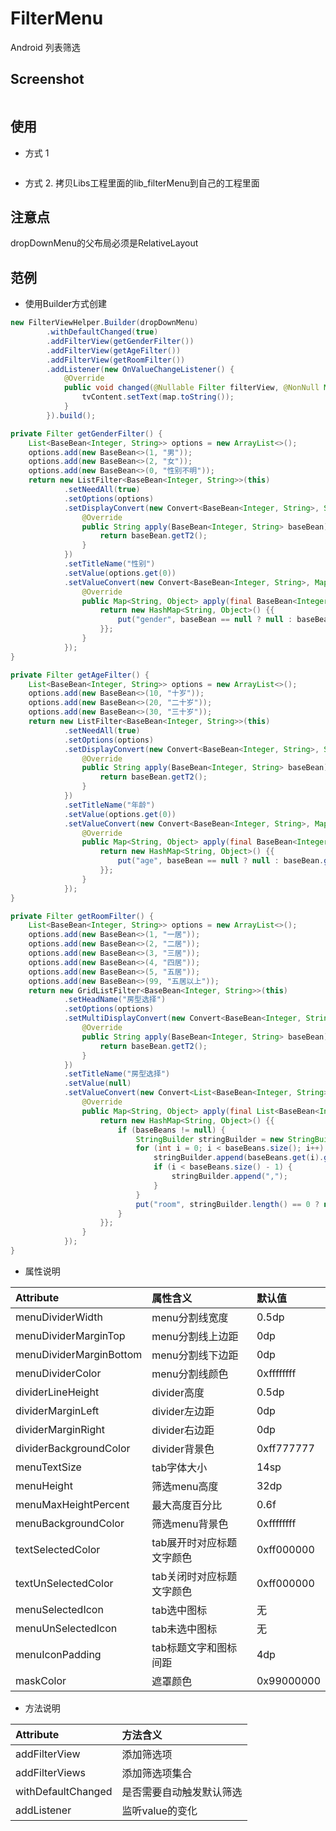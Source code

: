# FilterMenu

Android 列表筛选

## Screenshot

![]()


## 使用
- 方式 1

```java
```

- 方式 2. 拷贝Libs工程里面的lib_filterMenu到自己的工程里面

## 注意点
dropDownMenu的父布局必须是RelativeLayout

## 范例

- 使用Builder方式创建

```java
new FilterViewHelper.Builder(dropDownMenu)
        .withDefaultChanged(true)
        .addFilterView(getGenderFilter())
        .addFilterView(getAgeFilter())
        .addFilterView(getRoomFilter())
        .addListener(new OnValueChangeListener() {
            @Override
            public void changed(@Nullable Filter filterView, @NonNull Map<String, Object> map) {
                tvContent.setText(map.toString());
            }
        }).build();

private Filter getGenderFilter() {
    List<BaseBean<Integer, String>> options = new ArrayList<>();
    options.add(new BaseBean<>(1, "男"));
    options.add(new BaseBean<>(2, "女"));
    options.add(new BaseBean<>(0, "性别不明"));
    return new ListFilter<BaseBean<Integer, String>>(this)
            .setNeedAll(true)
            .setOptions(options)
            .setDisplayConvert(new Convert<BaseBean<Integer, String>, String>() {
                @Override
                public String apply(BaseBean<Integer, String> baseBean) {
                    return baseBean.getT2();
                }
            })
            .setTitleName("性别")
            .setValue(options.get(0))
            .setValueConvert(new Convert<BaseBean<Integer, String>, Map<String, Object>>() {
                @Override
                public Map<String, Object> apply(final BaseBean<Integer, String> baseBean) {
                    return new HashMap<String, Object>() {{
                        put("gender", baseBean == null ? null : baseBean.getT1());
                    }};
                }
            });
}

private Filter getAgeFilter() {
    List<BaseBean<Integer, String>> options = new ArrayList<>();
    options.add(new BaseBean<>(10, "十岁"));
    options.add(new BaseBean<>(20, "二十岁"));
    options.add(new BaseBean<>(30, "三十岁"));
    return new ListFilter<BaseBean<Integer, String>>(this)
            .setNeedAll(true)
            .setOptions(options)
            .setDisplayConvert(new Convert<BaseBean<Integer, String>, String>() {
                @Override
                public String apply(BaseBean<Integer, String> baseBean) {
                    return baseBean.getT2();
                }
            })
            .setTitleName("年龄")
            .setValue(options.get(0))
            .setValueConvert(new Convert<BaseBean<Integer, String>, Map<String, Object>>() {
                @Override
                public Map<String, Object> apply(final BaseBean<Integer, String> baseBean) {
                    return new HashMap<String, Object>() {{
                        put("age", baseBean == null ? null : baseBean.getT1());
                    }};
                }
            });
}

private Filter getRoomFilter() {
    List<BaseBean<Integer, String>> options = new ArrayList<>();
    options.add(new BaseBean<>(1, "一居"));
    options.add(new BaseBean<>(2, "二居"));
    options.add(new BaseBean<>(3, "三居"));
    options.add(new BaseBean<>(4, "四居"));
    options.add(new BaseBean<>(5, "五居"));
    options.add(new BaseBean<>(99, "五居以上"));
    return new GridListFilter<BaseBean<Integer, String>>(this)
            .setHeadName("房型选择")
            .setOptions(options)
            .setMultiDisplayConvert(new Convert<BaseBean<Integer, String>, String>() {
                @Override
                public String apply(BaseBean<Integer, String> baseBean) {
                    return baseBean.getT2();
                }
            })
            .setTitleName("房型选择")
            .setValue(null)
            .setValueConvert(new Convert<List<BaseBean<Integer, String>>, Map<String, Object>>() {
                @Override
                public Map<String, Object> apply(final List<BaseBean<Integer, String>> baseBeans) {
                    return new HashMap<String, Object>() {{
                        if (baseBeans != null) {
                            StringBuilder stringBuilder = new StringBuilder();
                            for (int i = 0; i < baseBeans.size(); i++) {
                                stringBuilder.append(baseBeans.get(i).getT1());
                                if (i < baseBeans.size() - 1) {
                                    stringBuilder.append(",");
                                }
                            }
                            put("room", stringBuilder.length() == 0 ? null : stringBuilder.toString());
                        }
                    }};
                }
            });
}
```

- 属性说明

| Attribute                  | 属性含义                                     | 默认值     |
|:---------------------------|:--------------------------------------------|:----------|
| menuDividerWidth | menu分割线宽度 | 0.5dp |
| menuDividerMarginTop | menu分割线上边距 | 0dp |
| menuDividerMarginBottom | menu分割线下边距 | 0dp |
| menuDividerColor | menu分割线颜色 | 0xffffffff |
| dividerLineHeight | divider高度 | 0.5dp |
| dividerMarginLeft | divider左边距 | 0dp |
| dividerMarginRight | divider右边距 | 0dp |
| dividerBackgroundColor | divider背景色 | 0xff777777 |
| menuTextSize | tab字体大小 | 14sp |
| menuHeight | 筛选menu高度 | 32dp      |
| menuMaxHeightPercent | 最大高度百分比 | 0.6f |
| menuBackgroundColor | 筛选menu背景色 | 0xffffffff |
| textSelectedColor | tab展开时对应标题文字颜色 |0xff000000 |
| textUnSelectedColor| tab关闭时对应标题文字颜色 | 0xff000000 |
| menuSelectedIcon | tab选中图标 | 无 |
| menuUnSelectedIcon | tab未选中图标 | 无 |
| menuIconPadding | tab标题文字和图标间距 | 4dp |
| maskColor | 遮罩颜色 | 0x99000000 |


- 方法说明

| Attribute                  | 方法含义                                     |
|:---------------------------|:--------------------------------------------|
| addFilterView           | 添加筛选项  |  
| addFilterViews          | 添加筛选项集合     |  
| withDefaultChanged | 是否需要自动触发默认筛选 |  
| addListener | 监听value的变化 |  